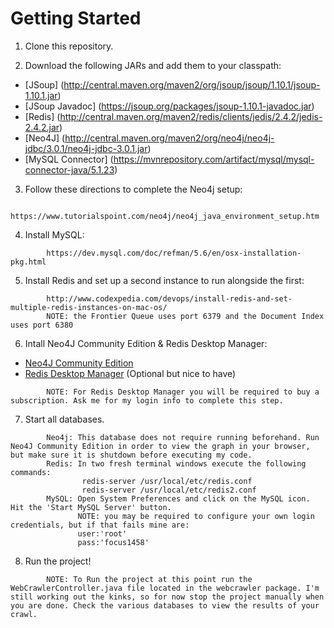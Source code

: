 # Getting Started

1) Clone this repository.

2) Download the following JARs and add them to your classpath:
- [JSoup] (http://central.maven.org/maven2/org/jsoup/jsoup/1.10.1/jsoup-1.10.1.jar)
- [JSoup Javadoc] (https://jsoup.org/packages/jsoup-1.10.1-javadoc.jar)
- [Redis] (http://central.maven.org/maven2/redis/clients/jedis/2.4.2/jedis-2.4.2.jar)
- [Neo4J] (http://central.maven.org/maven2/org/neo4j/neo4j-jdbc/3.0.1/neo4j-jdbc-3.0.1.jar)
- [MySQL Connector] (https://mvnrepository.com/artifact/mysql/mysql-connector-java/5.1.23)

        
3) Follow these directions to complete the Neo4j setup:
```
        https://www.tutorialspoint.com/neo4j/neo4j_java_environment_setup.htm
```        
4) Install MySQL:
```
        https://dev.mysql.com/doc/refman/5.6/en/osx-installation-pkg.html
```
5) Install Redis and set up a second instance to run alongside the first:
```
        http://www.codexpedia.com/devops/install-redis-and-set-multiple-redis-instances-on-mac-os/
        NOTE: the Frontier Queue uses port 6379 and the Document Index uses port 6380
```        
6) Intall Neo4J Community Edition & Redis Desktop Manager:

- [Neo4J Community Edition](https://neo4j.com/download/)
- [Redis Desktop Manager](https://redisdesktop.com/) (Optional but nice to have)
```
        NOTE: For Redis Desktop Manager you will be required to buy a subscription. Ask me for my login info to complete this step.
```
7) Start all databases.
```
        Neo4j: This database does not require running beforehand. Run Neo4J Community Edition in order to view the graph in your browser,                  but make sure it is shutdown before executing my code.
        Redis: In two fresh terminal windows execute the following commands: 
                redis-server /usr/local/etc/redis.conf
                redis-server /usr/local/etc/redis2.conf
        MySQL: Open System Preferences and click on the MySQL icon. Hit the 'Start MySQL Server' button.
               NOTE: you may be required to configure your own login credentials, but if that fails mine are: 
               user:'root' 
               pass:'focus1458'
```
8) Run the project!
```
        NOTE: To Run the project at this point run the WebCrawlerController.java file located in the webcrawler package. I'm still working out the kinks, so for now stop the project manually when you are done. Check the various databases to view the results of your crawl.
```  



 

